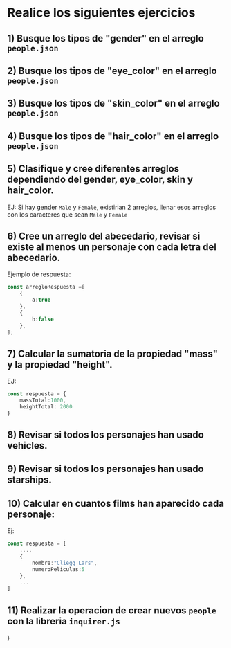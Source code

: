 # Realice los siguientes ejercicios

## 1) Busque los tipos de "gender" en el arreglo `people.json`
## 2) Busque los tipos de "eye_color" en el arreglo `people.json`
## 3) Busque los tipos de "skin_color" en el arreglo `people.json`
## 4) Busque los tipos de "hair_color" en el arreglo `people.json`

## 5) Clasifique y cree diferentes arreglos dependiendo del gender, eye_color, skin y hair_color.
EJ: Si hay gender `Male` y `Female`, existirian 2 arreglos, llenar esos arreglos con los caracteres que sean `Male` y `Female`

## 6) Cree un arreglo del abecedario, revisar si existe al menos un personaje con cada letra del abecedario.

Ejemplo de respuesta:

```typescript
const arregloRespuesta =[
    {
        a:true
    },
    {
        b:false
    },
];
```

## 7) Calcular la sumatoria de la propiedad "mass" y la propiedad "height".

EJ:

```typescript
const respuesta = {
    massTotal:1000,
    heightTotal: 2000
}
```

## 8)  Revisar si todos los personajes han usado vehicles.

## 9) Revisar si todos los personajes han usado starships.

## 10) Calcular en cuantos films han aparecido cada personaje:

Ej:

```typescript
const respuesta = [
    ...,
    {
        nombre:"Cliegg Lars",
        numeroPeliculas:5
    },
    ...
]
```

## 11) Realizar la operacion de crear nuevos `people` con la libreria `inquirer.js`


}


